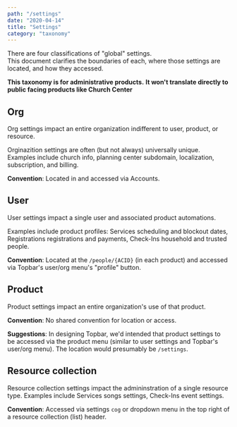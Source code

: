 ```yaml
---
path: "/settings"
date: "2020-04-14"
title: "Settings"
category: "taxonomy"
---
```


There are four classifications of "global" settings.  
This document clarifies the boundaries of each, where those settings are located, and how they accessed.

**This taxonomy is for administrative products.**
**It won't translate directly to public facing products like Church Center**

## Org

Org settings impact an entire organization indifferent to user, product, or resource.

Orginazition settings are often (but not always) universally unique.
Examples include church info, planning center subdomain, localization, subscription, and billing.

**Convention**: Located in and accessed via Accounts.

## User

User settings impact a single user and associated product automations.

Examples include product profiles: Services scheduling and blockout dates, Registrations registrations and payments, Check-Ins household and trusted people.

**Convention**: Located at the `/people/{ACID}` (in each product) and accessed via Topbar's user/org menu's "profile" button.

## Product

Product settings impact an entire organization's use of that product.

**Convention**: No shared convention for location or access.

**Suggestions**: In designing Topbar, we'd intended that product settings to be accessed via the product menu (similar to user settings and Topbar's user/org menu). The location would presumably be `/settings`.

## Resource collection

Resource collection settings impact the admininstration of a single resource type.
Examples include Services songs settings, Check-Ins event settings.

**Convention**: Accessed via settings `cog` or dropdown menu in the top right of a resource collection (list) header.
